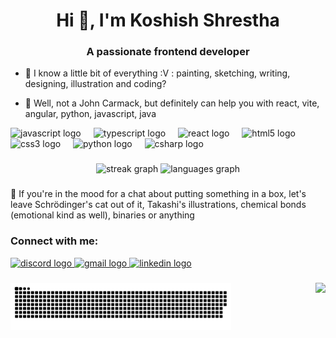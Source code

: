 <h1 align="center">Hi 👋, I'm Koshish Shrestha</h1> 
<h3 align="center">A passionate frontend developer</h3>

- 🤝 I know a little bit of everything :V : painting, sketching, writing, designing, illustration and coding?

- 💬 Well, not a John Carmack, but definitely can help you with react, vite, angular, python, javascript, java
 <p align="left">
</p>

<div align="left">
  <img src="https://cdn.jsdelivr.net/gh/devicons/devicon/icons/javascript/javascript-original.svg" height="30" alt="javascript logo"  />
  <img width="12" />
  <img src="https://cdn.jsdelivr.net/gh/devicons/devicon/icons/typescript/typescript-original.svg" height="30" alt="typescript logo"  />
  <img width="12" />
  <img src="https://cdn.jsdelivr.net/gh/devicons/devicon/icons/react/react-original.svg" height="30" alt="react logo"  />
  <img width="12" />
  <img src="https://cdn.jsdelivr.net/gh/devicons/devicon/icons/html5/html5-original.svg" height="30" alt="html5 logo"  />
  <img width="12" />
  <img src="https://cdn.jsdelivr.net/gh/devicons/devicon/icons/css3/css3-original.svg" height="30" alt="css3 logo"  />
  <img width="12" />
  <img src="https://cdn.jsdelivr.net/gh/devicons/devicon/icons/python/python-original.svg" height="30" alt="python logo"  />
  <img width="12" />
  <img src="https://cdn.jsdelivr.net/gh/devicons/devicon/icons/csharp/csharp-original.svg" height="30" alt="csharp logo"  />
</div>

###


<div align="center">
  <img src="https://streak-stats.demolab.com?user=desmosy&locale=en&mode=daily&theme=dracula&hide_border=false&border_radius=5" height="150" alt="streak graph"  />
  <img src="https://github-readme-stats.vercel.app/api/top-langs?username=desmosy&locale=en&hide_title=false&layout=compact&card_width=320&langs_count=5&theme=dracula&hide_border=false" height="150" alt="languages graph"  />
</div>

###
:raising_hand: If you're in the mood for a chat about putting something in a box, let's leave Schrödinger's cat out of it, Takashi's illustrations, chemical bonds (emotional kind as well), binaries or anything
<h3 align="left">Connect with me:</h3>
    <a href="YOUR_DISCORD_LINK" target="_blank">
        <img src="https://img.shields.io/static/v1?message=Discord&logo=discord&label=&color=7289DA&logoColor=white&labelColor=&style=for-the-badge" height="35" alt="discord logo"  />
    </a>
        <a href="YOUR_GMAIL_LINK" target="_blank">
        <img src="https://img.shields.io/static/v1?message=Gmail&logo=gmail&label=&color=D14836&logoColor=white&labelColor=&style=for-the-badge" height="35" alt="gmail logo"  />
    </a>
        <a href="https://www.linkedin.com/in/koshish1392/" target="_blank">
        <img src="https://img.shields.io/static/v1?message=LinkedIn&logo=linkedin&label=&color=0077B5&logoColor=white&labelColor=&style=for-the-badge" height="35" alt="linkedin logo"  />
    </a>
</div>


###

<div>
  <img align="right" height="150" src="https://img.itch.zone/aW1nLzI4ODY4NzMucG5n/315x250%23c/TyCKow.png"  />
  <img width="70%" src="https://raw.githubusercontent.com/desmosy/desmosy/output/snake.svg" alt="Snake animation" />
</div>
